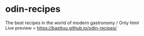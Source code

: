 # odin-recipes
The best recipes in the world of modern gastronomy / Only html  
Live preview = https://basttuu.github.io/odin-recipes/
